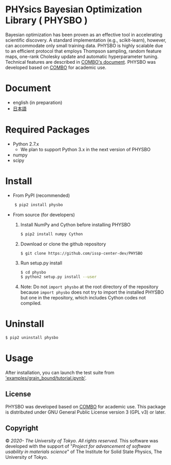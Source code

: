 # PHYsics Bayesian Optimization Library ( PHYSBO )
Bayesian optimization has been proven as an effective tool in accelerating scientific discovery.
A standard implementation (e.g., scikit-learn), however, can accommodate only small training data.
PHYSBO is highly scalable due to an efficient protocol that employs Thompson sampling, random feature maps, one-rank Cholesky update and automatic hyperparameter tuning. Technical features are described in [COMBO's document](/docs/combo_document.pdf).
PHYSBO was developed based on [COMBO](https://github.com/tsudalab/COMBO) for academic use.

# Document #####################################

- english (in preparation)
- [日本語](https://issp-center-dev.github.io/PHYSBO/manual/master/ja/index.html)

# Required Packages ############################
* Python 2.7.x
    * We plan to support Python 3.x in the next version of PHYSBO
* numpy
* scipy

# Install ######################################
- From PyPI (recommended)
```bash
    $ pip2 install physbo
```

- From source (for developers)
    1. Install NumPy and Cython before installing PHYSBO
        ```bash
        $ pip2 install numpy Cython
        ```

    1. Download or clone the github repository
        ```
        $ git clone https://github.com/issp-center-dev/PHYSBO
        ```

    1. Run setup.py install
        ``` bash
        $ cd physbo
        $ python2 setup.py install --user
        ```

    1. Note: Do not `import physbo` at the root directory of the repository because `import physbo` does not try to import the installed PHYSBO but one in the repository, which includes Cython codes not compiled.

# Uninstall
```bash
$ pip2 uninstall physbo
```

# Usage
After installation, you can launch the test suite from ['examples/grain_bound/tutorial.ipynb'](examples/grain_bound/tutorial.ipynb).

## License
PHYSBO was developed based on [COMBO](https://github.com/tsudalab/COMBO) for academic use.
This package is distributed under GNU General Public License version 3 (GPL v3) or later.

Copyright
---------

© *2020- The University of Tokyo. All rights reserved.*
This software was developed with the support of \"*Project for advancement of software usability in materials science*\" of The Institute for Solid State Physics, The University of Tokyo. 
